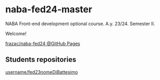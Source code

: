 # naba-fed24-master
NABA Front-end development optional course. A.y. 23/24. Semester II.

Welcome!

[frazac/naba-fed24 @GitHub Pages](https://frazac.github.io/NABA-fed24-master/)

## Students repositories
[username/fed23nomeDiBattesimo](https://username.github.io/NABA-fed23-nomeDiBattesimo/)